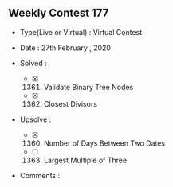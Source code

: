 ## Weekly Contest 177

* Type(Live or Virtual) : Virtual Contest

* Date : 27th February , 2020

* Solved :

    * [X] 1361. Validate Binary Tree Nodes
    * [X] 1362. Closest Divisors

* Upsolve :

    * [X] 1360. Number of Days Between Two Dates
    * [ ] 1363. Largest Multiple of Three

* Comments :
